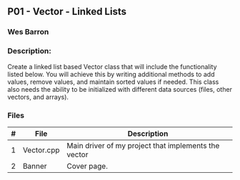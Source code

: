 ## P01 - Vector - Linked Lists
### Wes Barron
### Description: 

Create a linked list based Vector class that will include the functionality listed below. You will achieve this by writing additional methods to add values, remove values, and maintain sorted values if needed. This class also needs the ability to be initialized with different data sources (files, other vectors, and arrays).

### Files

|   #   | File            | Description                                          |
| :---: | --------------- | ---------------------------------------------------- |
|   1   | Vector.cpp      | Main driver of my project that implements the vector |
|   2   | Banner          | Cover page.                                          |
